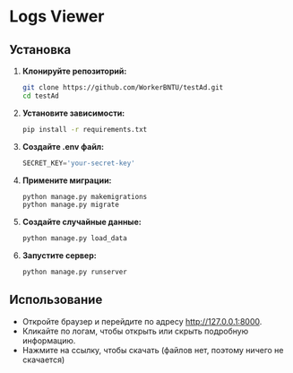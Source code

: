 # Logs Viewer

## Установка

1. **Клонируйте репозиторий:**

   ```bash
   git clone https://github.com/WorkerBNTU/testAd.git
   cd testAd
   ```

2. **Установите зависимости:**

   ```bash
   pip install -r requirements.txt
   ```
   
3. **Создайте .env файл:**

   ```python
   SECRET_KEY='your-secret-key'
   ```

4. **Примените миграции:**

   ```bash
   python manage.py makemigrations
   python manage.py migrate
   ```
   
5. **Создайте случайные данные:**

   ```bash
   python manage.py load_data
   ```

6. **Запустите сервер:**

   ```bash
   python manage.py runserver
   ```
   
## Использование

   + Откройте браузер и перейдите по адресу http://127.0.0.1:8000.
   + Кликайте по логам, чтобы открыть или скрыть подробную информацию.
   + Нажмите на ссылку, чтобы скачать (файлов нет, поэтому ничего не скачается)
